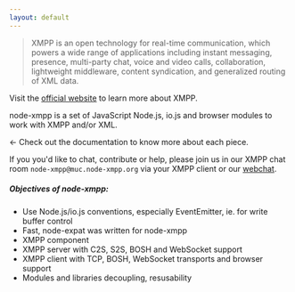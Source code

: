 ```yaml
---
layout: default
---
```


> XMPP is an open technology for real-time communication, which powers a wide range of applications including instant messaging, presence, multi-party chat, voice and video calls, collaboration, lightweight middleware, content syndication, and generalized routing of XML data.

Visit the [official website](http://xmpp.org/about-xmpp/technology-overview/) to learn more about XMPP.

node-xmpp is a set of JavaScript Node.js, io.js and browser modules to work with XMPP and/or XML.

← Check out the documentation to know more about each piece.

If you you'd like to chat, contribute or help, please join us in our XMPP chat room ```node-xmpp@muc.node-xmpp.org``` via your XMPP client or our [webchat](http://node-xmpp.org/webchat/).

##### Objectives of node-xmpp:
* Use Node.js/io.js conventions, especially EventEmitter, ie. for write buffer control
* Fast, node-expat was written for node-xmpp
* XMPP component
* XMPP server with C2S, S2S, BOSH and WebSocket support
* XMPP client with TCP, BOSH, WebSocket transports and browser support
* Modules and libraries decoupling, resusability
